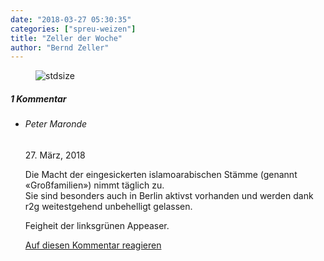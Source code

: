 ```yaml
---
date: "2018-03-27 05:30:35"
categories: ["spreu-weizen"]
title: "Zeller der Woche"
author: "Bernd Zeller"
---
```



<figure>
<img src="https://www.publicomag.com/wp-content/uploads/2018/03/Polizei-bittet-um-Mithilfe.jpg" alt=stdsize>
</figure>


<!--more-->
<h5 class="comments-h">
1 Kommentar </h5>
<ul class="commentlist">
<li class="comment even thread-even depth-1 clearfix" id="li-comment-2447">
<h6 class="author">Peter Maronde</h6> <span class="date">27. März, 2018</span>



Die Macht der eingesickerten islamoarabischen Stämme (genannt «Großfamilien») nimmt täglich zu.<br>
Sie sind besonders auch in Berlin aktivst vorhanden und werden dank r2g weitestgehend unbehelligt gelassen.

Feigheit der linksgrünen Appeaser.

<a rel="nofollow" class="comment-reply-link" href="#comment-2447" data-commentid="2447" data-postid="6603" data-belowelement="comment-2447" data-respondelement="respond" data-replyto="Antworte auf Peter Maronde" aria-label="Antworte auf Peter Maronde">Auf diesen Kommentar reagieren</a> 


</li>
</ul>

